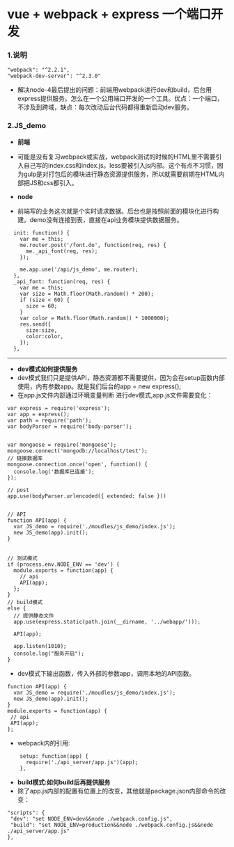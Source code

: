 # vue + webpack + express 一个端口开发

### 1.说明

```
"webpack": "^2.2.1",
"webpack-dev-server": "^2.3.0"
```
* 解决node-4最后提出的问题：前端用webpack进行dev和build，后台用express提供服务。怎么在一个公用端口开发的一个工具。优点：一个端口，不涉及到跨域，缺点：每次改动后台代码都得重新启动dev服务。

### 2.JS_demo

* **前端**
* 可能是没有复习webpack或实战，webpack测试的时候的HTML里不需要引入自己写的index.css和index.js。less要被引入js内部。这个有点不习惯，因为gulp是对打包后的模块进行静态资源提供服务，所以就需要前期在HTML内部把JS和css都引入。

* **node**
* 前端写的业务这次就是个实时请求数据。后台也是按照前面的模块化进行构建。demo没有连接到表，直接在api业务模块提供数据服务。

```
  init: function() {
    var me = this;
    me.router.post('/font.do', function(req, res) {
      me._api_font(req, res);
    });

    me.app.use('/api/js_demo', me.router);
  },
  _api_font: function(req, res) {
    var me = this;
    var size = Math.floor(Math.random() * 200);
    if (size < 60) {
      size = 60;
    }
    var color = Math.floor(Math.random() * 1000000);
    res.send({
      size:size,
      color:color,
    });
  },
```

-------------------------

* **dev模式如何提供服务**
* dev模式我们只是提供API，静态资源都不需要提供，因为会在setup函数内部使用，内有参数app。就是我们后台的app = new express(); 
* 在app.js文件内部通过环境变量判断 进行dev模式,app.js文件需要变化：

```
var express = require('express');
var app = express();
var path = require('path');
var bodyParser = require('body-parser');


var mongoose = require('mongoose');
mongoose.connect('mongodb://localhost/test');
// 链接数据库
mongoose.connection.once('open', function() {
  console.log('数据库已连接');
});

// post
app.use(bodyParser.urlencoded({ extended: false }))


// API
function API(app) {
  var JS_demo = require('./moudles/js_demo/index.js');
  new JS_demo(app).init();
}


// 测试模式
if (process.env.NODE_ENV == 'dev') {
  module.exports = function(app) {
    // api
    API(app);
  };
}
// build模式
else {
  // 提供静态文件
  app.use(express.static(path.join(__dirname, '../webapp/')));

  API(app);

  app.listen(1010);
  console.log("服务开启");
}
```

* dev模式下输出函数，传入外部的参数app，调用本地的API函数。

```
function API(app) {
  var JS_demo = require('./moudles/js_demo/index.js');
  new JS_demo(app).init();
}
module.exports = function(app) {
 // api
 API(app);
};
```

* webpack内的引用:
```
    setup: function(app) {
      require('./api_server/app.js')(app);
    },
```

* **build模式:如何build后再提供服务**
* 除了app.js内部的配置有位置上的改变，其他就是package.json内部命令的改变：
```
"scripts": {
 "dev": "set NODE_ENV=dev&&node ./webpack.config.js",
 "build": "set NODE_ENV=production&&node ./webpack.config.js&&node ./api_server/app.js"
},
```




























